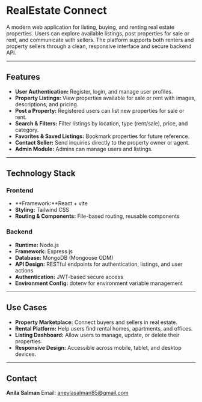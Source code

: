 # RealEstate Connect 

A modern web application for listing, buying, and renting real estate properties. Users can explore available listings, post properties for sale or rent, and communicate with sellers. The platform supports both renters and property sellers through a clean, responsive interface and secure backend API.

---

## Features

- **User Authentication:** Register, login, and manage user profiles.
- **Property Listings:** View properties available for sale or rent with images, descriptions, and pricing.
- **Post a Property:** Registered users can list new properties for sale or rent.
- **Search & Filters:** Filter listings by location, type (rent/sale), price, and category.
- **Favorites & Saved Listings:** Bookmark properties for future reference.
- **Contact Seller:** Send inquiries directly to the property owner or agent.
- **Admin Module:** Admins can manage users and listings.

---

## Technology Stack

### Frontend

- **Framework:**React + vite
- **Styling:** Tailwind CSS
- **Routing & Components:** File-based routing, reusable components

### Backend

- **Runtime:** Node.js
- **Framework:** Express.js
- **Database:** MongoDB (Mongoose ODM)
- **API Design:** RESTful endpoints for authentication, listings, and user actions
- **Authentication:** JWT-based secure access
- **Environment Config:** dotenv for environment variable management

---

## Use Cases

- **Property Marketplace:** Connect buyers and sellers in real estate.
- **Rental Platform:** Help users find rental homes, apartments, and offices.
- **Listing Dashboard:** Allow users to manage, update, or delete their properties.
- **Responsive Design:** Accessible across mobile, tablet, and desktop devices.

---

## Contact

**Anila Salman**
Email: aneylasalman85@gmail.com
